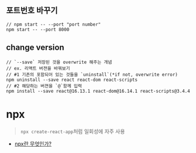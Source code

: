 ## 포트번호 바꾸기
```shell
// npm start -- --port "port number"
npm start -- --port 8000
```

## change version
```
// `--save` 저장된 것을 overwrite 해주는 개념
// ex. 리액트 버젼을 바꿔보기
// #1 기존의 포함되어 있는 것들을 `uninstall`(*if not, overwrite error)
npm uninstall --save react react-dom react-scripts
// #2 해당하는 버젼을 `@`함께 입력
npm install --save react@16.13.1 react-dom@16.14.1 react-scripts@3.4.4
```


# npx
> `npx create-react-app`처럼 일회성에 자주 사용
- [npx란 무엇인가?](https://geonlee.tistory.com/32)
